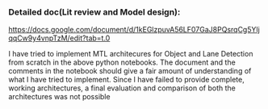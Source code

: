 ### Detailed doc(Lit review and Model design):
https://docs.google.com/document/d/1kEGlzpuvA56LF07GaJ8PQsrqCg5YljqqCw9y4vnpTzM/edit?tab=t.0

I have tried to implement MTL architecures for Object and Lane Detection from scratch in the above python notebooks. The document and the comments in the notebook should give a fair amount of understanding of what I have tried to implement.
Since I have failed to provide complete, working architectures, a final evaluation and comparison of both the architectures was not possible

